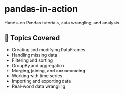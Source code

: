 # pandas-in-action
Hands-on Pandas tutorials, data wrangling, and analysis

## 📌 Topics Covered

- Creating and modifying DataFrames
- Handling missing data
- Filtering and sorting
- GroupBy and aggregation
- Merging, joining, and concatenating
- Working with time series
- Importing and exporting data
- Real-world data wrangling
